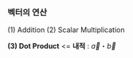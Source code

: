 ### 벡터의 연산
(1) Addition
(2) Scalar Multiplication

**(3) Dot Product** <= **내적**
	: $\vec{a}・\vec{b}$
	 